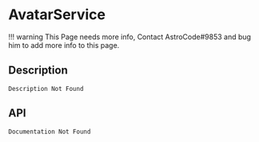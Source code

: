 # AvatarService

!!! warning
    This Page needs more info, Contact AstroCode#9853 and bug him to add more info to this page.

## Description

    Description Not Found

## API

    Documentation Not Found